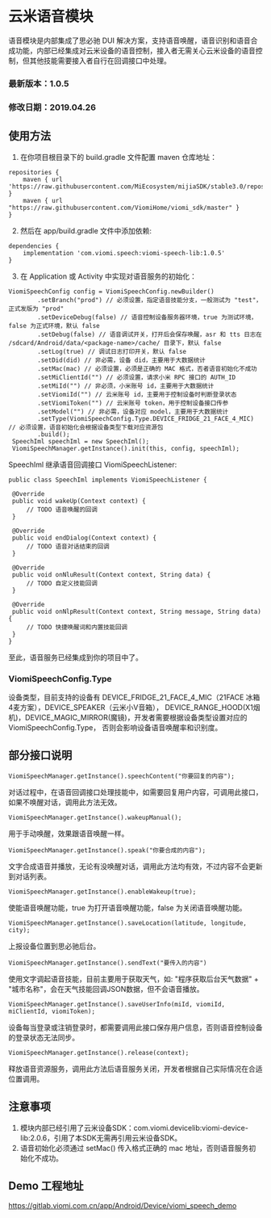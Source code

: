 # 云米语音模块
  语音模块是内部集成了思必驰 DUI 解决方案，支持语音唤醒，语音识别和语音合成功能，内部已经集成对云米设备的语音控制，接入者无需关心云米设备的语音控制，但其他技能需要接入者自行在回调接口中处理。
### 最新版本：1.0.5
### 修改日期：2019.04.26
## 使用方法
  1. 在你项目根目录下的 build.gradle 文件配置 maven 仓库地址：
  ```
  repositories {
      maven { url 'https://raw.githubusercontent.com/MiEcosystem/mijiaSDK/stable3.0/repository' }
      maven { url "https://raw.githubusercontent.com/ViomiHome/viomi_sdk/master" }
  }
  ```
  2. 然后在 app/build.gradle 文件中添加依赖:
  ```
  dependencies {
      implementation 'com.viomi.speech:viomi-speech-lib:1.0.5'
  }
  ```
  3. 在 Application 或 Activity 中实现对语音服务的初始化：
  ```
  ViomiSpeechConfig config = ViomiSpeechConfig.newBuilder()
          .setBranch("prod") // 必须设置，指定语音技能分支，一般测试为 "test"，正式发版为 "prod"
          .setDeviceDebug(false) // 语音控制设备服务器环境，true 为测试环境，false 为正式环境，默认 false
          .setDebug(false) // 语音调试开关，打开后会保存唤醒，asr 和 tts 日志在 /sdcard/Android/data/<package-name>/cache/ 目录下，默认 false
          .setLog(true) // 调试日志打印开关，默认 false
          .setDid(did) // 非必需，设备 did，主要用于大数据统计
          .setMac(mac) // 必须设置，必须是正确的 MAC 格式，否者语音初始化不成功
          .setMiClientId("") // 必须设置，请求小米 RPC 接口的 AUTH_ID
          .setMiId("") // 非必须，小米账号 id，主要用于大数据统计
          .setViomiId("") // 云米账号 id，主要用于控制设备时判断登录状态
          .setViomiToken("") // 云米账号 token，用于控制设备接口传参
          .setModel("") // 非必需，设备对应 model，主要用于大数据统计
          .setType(ViomiSpeechConfig.Type.DEVICE_FRIDGE_21_FACE_4_MIC) // 必须设置，语音初始化会根据设备类型下载对应资源包
          .build();
   SpeechIml speechIml = new SpeechIml();
   ViomiSpeechManager.getInstance().init(this, config, speechIml);
   ```
   
   SpeechIml 继承语音回调接口 ViomiSpeechListener:
   ```
   public class SpeechIml implements ViomiSpeechListener {

    @Override
    public void wakeUp(Context context) {
        // TODO 语音唤醒的回调
    }

    @Override
    public void endDialog(Context context) {
        // TODO 语音对话结束的回调
    }

    @Override
    public void onNluResult(Context context, String data) {
        // TODO 自定义技能回调
    }

    @Override
    public void onNlpResult(Context context, String message, String data) {
        // TODO 快捷唤醒词和内置技能回调
    }
}
```
至此，语音服务已经集成到你的项目中了。

### ViomiSpeechConfig.Type
   设备类型，目前支持的设备有 DEVICE_FRIDGE_21_FACE_4_MIC（21FACE 冰箱 4麦方案），DEVICE_SPEAKER（云米小V音箱），
   DEVICE_RANGE_HOOD(X1烟机)，DEVICE_MAGIC_MIRROR(魔镜)，开发者需要根据设备类型设置对应的ViomiSpeechConfig.Type，
   否则会影响设备语音唤醒率和识别度。
   
## 部分接口说明
   ```
   ViomiSpeechManager.getInstance().speechContent("你要回复的内容");
   ```
   对话过程中，在语音回调接口处理技能中，如需要回复用户内容，可调用此接口，如果不唤醒对话，调用此方法无效。
   ```
   ViomiSpeechManager.getInstance().wakeupManual();
   ```
   用于手动唤醒，效果跟语音唤醒一样。
   ```
   ViomiSpeechManager.getInstance().speak("你要合成的内容");
   ```
   文字合成语音并播放，无论有没唤醒对话，调用此方法均有效，不过内容不会更新到对话列表。
   ```
   ViomiSpeechManager.getInstance().enableWakeup(true);
   ```
   使能语音唤醒功能，true 为打开语音唤醒功能，false 为关闭语音唤醒功能。
   ```
   ViomiSpeechManager.getInstance().saveLocation(latitude, longitude, city);
   ```
   上报设备位置到思必驰后台。
   ```
   ViomiSpeechManager.getInstance().sendText("要传入的内容")
   ```
   使用文字调起语音技能，目前主要用于获取天气，如: "程序获取后台天气数据" + "城市名称"，会在天气技能回调JSON数据，但不会语音播放。
   ```
   ViomiSpeechManager.getInstance().saveUserInfo(miId, viomiId, miClientId, viomiToken);
   ```
   设备每当登录或注销登录时，都需要调用此接口保存用户信息，否则语音控制设备的登录状态无法同步。
   ```
   ViomiSpeechManager.getInstance().release(context);
   ```
   释放语音资源服务，调用此方法后语音服务关闭，开发者根据自己实际情况在合适位置调用。
   
## 注意事项
   1. 模块内部已经引用了云米设备SDK：com.viomi.devicelib:viomi-device-lib:2.0.6，引用了本SDK无需再引用云米设备SDK。
   2. 语音初始化必须通过 setMac() 传入格式正确的 mac 地址，否则语音服务初始化不成功。
   
## Demo 工程地址
   https://gitlab.viomi.com.cn/app/Android/Device/viomi_speech_demo
   
   
